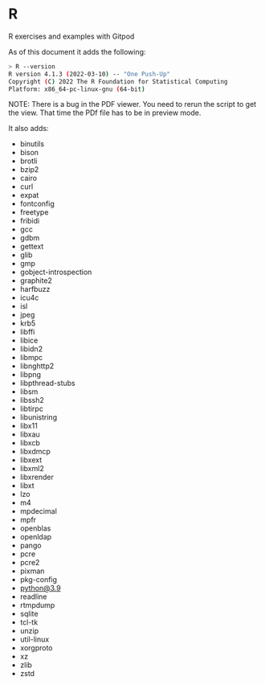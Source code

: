 R
=

R exercises and examples with Gitpod


As of this document it adds the following:

````sh
> R --version
R version 4.1.3 (2022-03-10) -- "One Push-Up"
Copyright (C) 2022 The R Foundation for Statistical Computing
Platform: x86_64-pc-linux-gnu (64-bit)
````

NOTE: There is a bug in the PDF viewer. You need to rerun the script to get the view. That time the PDf file has to be in preview mode.




It also adds:

- binutils
- bison
- brotli
- bzip2
- cairo
- curl
- expat
- fontconfig
- freetype
- fribidi
- gcc
- gdbm
- gettext
- glib
- gmp
- gobject-introspection
- graphite2
- harfbuzz
- icu4c
- isl
- jpeg
- krb5
- libffi
- libice
- libidn2
- libmpc
- libnghttp2
- libpng
- libpthread-stubs
- libsm
- libssh2
- libtirpc
- libunistring
- libx11
- libxau
- libxcb
- libxdmcp
- libxext
- libxml2
- libxrender
- libxt
- lzo
- m4
- mpdecimal
- mpfr
- openblas
- openldap
- pango
- pcre
- pcre2
- pixman
- pkg-config
- python@3.9
- readline
- rtmpdump
- sqlite
- tcl-tk
- unzip
- util-linux
- xorgproto
- xz
- zlib
- zstd